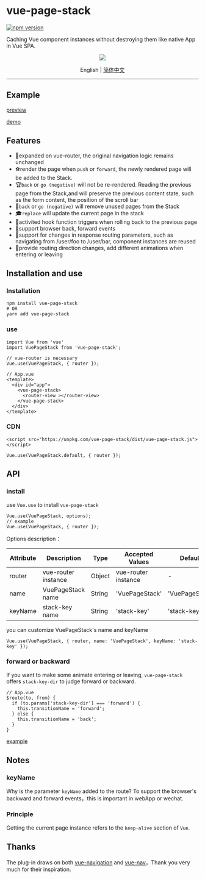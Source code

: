 # vue-page-stack

[![npm version](https://badge.fury.io/js/vue-page-stack.svg)](https://badge.fury.io/js/vue-page-stack)

Caching Vue component instances without destroying them like native App in Vue SPA.

<div align="center">
  <img src="https://i.loli.net/2019/06/04/5cf64c9ea1f1d71714.gif">

  English | [简体中文](./README.zh-CN.md)
</div>

---

## Example

[preview](https://hezhongfeng.github.io/vue-page-stack-example/)

[demo](https://github.com/hezhongfeng/vue-page-stack-example)

## Features

- 🐉expanded on vue-router, the original navigation logic remains unchanged
- ⚽render the page when `push` or `forward`, the newly rendered page will be added to the Stack.
- 🏆`back` or `go (negative)` will not be re-rendered. Reading the previous page from the Stack,and will preserve the previous content state, such as the form content, the position of the scroll bar
- 🏈`back` or `go (negative)` will remove unused pages from the Stack
- 🎓`replace` will update the current page in the stack
- 🎉activited hook function triggers when rolling back to the previous page
- 🚀support browser back, forward events
- 🍕support for changes in response routing parameters, such as navigating from /user/foo to /user/bar, component instances are reused
- 🐰provide routing direction changes, add different animations when entering or leaving

## Installation and use

### Installation

```
npm install vue-page-stack
# OR
yarn add vue-page-stack
```

### use

```
import Vue from 'vue'
import VuePageStack from 'vue-page-stack';

// vue-router is necessary
Vue.use(VuePageStack, { router }); 
```

```
// App.vue
<template>
  <div id="app">
    <vue-page-stack>
      <router-view ></router-view>
    </vue-page-stack>
  </div>
</template>
```

### CDN
```
<script src="https://unpkg.com/vue-page-stack/dist/vue-page-stack.js"></script>
```

```
Vue.use(VuePageStack.default, { router });
```

## API

### install
use `Vue.use` to install `vue-page-stack`
```
Vue.use(VuePageStack, options);
// example
Vue.use(VuePageStack, { router });
```

Options description：

Attribute | Description | Type | Accepted Values | Default
---|---|---|---|---
router | vue-router instance | Object | vue-router instance | -
name | VuePageStack name | String | 'VuePageStack' | 'VuePageStack'
keyName | stack-key name | String | 'stack-key' | 'stack-key'

you can customize VuePageStack's name and keyName
```
Vue.use(VuePageStack, { router, name: 'VuePageStack', keyName: 'stack-key' });
```

### forward or backward
If you want to make some animate entering or leaving, `vue-page-stack` offers `stack-key-dir` to judge forward or backward.

```
// App.vue
$route(to, from) {
  if (to.params['stack-key-dir'] === 'forward') {
    this.transitionName = 'forward';
  } else {
    this.transitionName = 'back';
  }
}
```
[example](https://github.com/hezhongfeng/vue-page-stack-example/blob/master/src/App.vue)

## Notes

### keyName

Why is the parameter `keyName` added to the route? To support the browser's backward and forward events，this is important in webApp or wechat.

### Principle

Getting the current page instance refers to the `keep-alive` section of `Vue`.

## Thanks

The plug-in draws on both [vue-navigation](https://github.com/zack24q/vue-navigation) and [vue-nav](https://github.com/nearspears/vue-nav)，Thank you very much for their inspiration.
